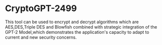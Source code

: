 # CryptoGPT-2499
This tool can be used to encrypt and decrypt algorithms which are AES,DES,Triple DES and Blowfish combined with strategic integration of the GPT-2 Model,which demonstrates the application's capacity to adapt to current and new security concerns.
